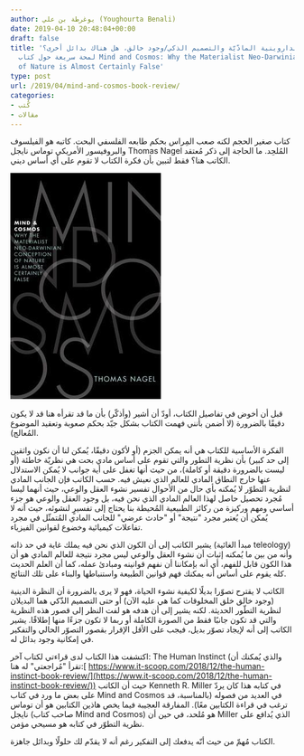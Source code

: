 ```yaml
---
author: يوغرطة بن علي (Youghourta Benali)
date: 2019-04-10 20:48:04+00:00
draft: false
title: 'ما بين الداروينية المادّيّة والتصميم الذكي/وجود خالق، هل هناك بدائل أخرى؟
  لمحة سريعة حول كتاب Mind and Cosmos: Why the Materialist Neo-Darwinian Conception
  of Nature is Almost Certainly False'
type: post
url: /2019/04/mind-and-cosmos-book-review/
categories:
- كُتب
- مقالات
---
```


كتاب صغير الحجم لكنه صعب المِراس بحكم طابعه الفلسفي البحت. كاتبه هو الفيلسوف والبروفيسور الأمريكي توماس نايجل Thomas Nagel المُلحِد. ما الحاجة إلى ذكر مُعتقد الكاتب هنا؟ فقط لتبين بأن فكرة الكتاب لا تقوم على أي أساس ديني.

[![](Mind-and-Cosmos.jpg)
](https://www.it-scoop.com/2019/04/mind-and-cosmos-book-review/mind-and-cosmos/)

قبل أن أخوض في تفاصيل الكتاب، أودّ أن أشير (وأذكّر) بأن ما قد تقرأه هنا قد لا يكون دقيقًا بالضرورة (لا أضمن بأنني فهمت الكتاب بشكل جيّد بحكم صعوبة وتعقيد الموضوع المُعالج).

الفكرة الأساسية للكتاب هي أنه يمكن الجزم (أو لأكون دقيقًا، يُمكن لنا أن نكون واثقين إلى حد كبير) بأن نظرية التطور والتي تقوم على أساس مادي بحت هي نظريّة خاطئة (أو ليست بالضرورة دقيقة أو كاملة)، من حيث أنها تغفل على أية جوانب لا يُمكن الاستدلال عنها خارج النطاق المادي للعالم الذي نعيش فيه.
حسب الكاتب فإن الجانب المادي لنظرية التطوّر لا يُمكنه بأي حال من الأحوال تفسير نشوء العقل والوعي، حيث أنهما ليسا مُجرد تحصيل حاصل لهذا العالم المادي الذي نحن فيه، بل وجود العقل والوعي هو جزء أساسي ومهم وركيزة من ركائز الطبيعية المُحيطة بنا يحتاج إلى تفسيرٍ لنشوئه، حيث أنه لا يُمكن أن يُعتبر مجرد "نتيجة" أو "حادث عرضي" للجانب المادي المُتمثّل في مجرد تفاعلات كيميائية وخضوع لقوانين الفيزياء.

يشير الكاتب إلى أن الكون الذي نحن فيه يملك غاية في حد ذاته (مبدأ الغائية teleology) وأنه من بين ما يُمكنه إثبات أن نشوء العقل والوعي ليس مجرد نتيجة للعالم المادي هو أن هذا الكون قابل للفهم، أي أنه بإمكاننا أن نفهم قوانينه ومبادئ عمله، كما أن العلم الحديث كله يقوم على أساس أنه يمكنك فهم قوانين الطبيعة واستنباطها والبناء على تلك النتائج.

الكاتب لا يقترح تصوّرا بديلًا لكيفية نشوء الحياة، فهو لا يرى بالضرورة أن النظرة الدينية (وجود خالق خلق المخلوقات كما هي عليه الآن) أو حتى التصميم الذّكي هما البديلان لنظرية التطّور الحديثة. لكنه يشير إلى أن هدفه هو لفت النظر إلى قصور هذه النظرية والتي قد تكون جانبًا فقط من الصورة الكاملة أو ربما لا تكون جزءًا منها إطلاقًا. يشير الكاتب إلى أنه لإيجاد تصوّر بديل، فيجب على الأقل الإقرار بقصور التصوّر الحالي والتفكير في إمكانية وجود بدائل له.

اكتشفت هذا الكتاب لدى قراءتي لكتاب آخر: The Human Instinct (والذي يُمكنك أن تقرأ "مُراجعتي" له هنا:[ https://www.it-scoop.com/2018/12/the-human-instinct-book-review/](https://www.it-scoop.com/2018/12/the-human-instinct-book-review/)) حيث أن الكاتب Kenneth R. Miller في كتابه هذا كان يردّ على بعض ما ورد في كتاب Mind and Cosmos في العديد من فصوله (بالمناسبة، قد ترغب في قراءة الكتابين معًا).
المفارقة العجيبة فيما يخص هاذين الكتابين هو أن توماس نايجل (صاحب كتاب Mind and Cosmos) هو مُلحد، في حين أن Miller الذي يُدافع على نظرية التطوّر في كتابه هو مسيحي مؤمن.

الكتاب مُهمّ من حيث أنّه يدفعك إلى التفكير رغم أنه لا يقدّم لك حلولًا وبدائل جاهزة.
